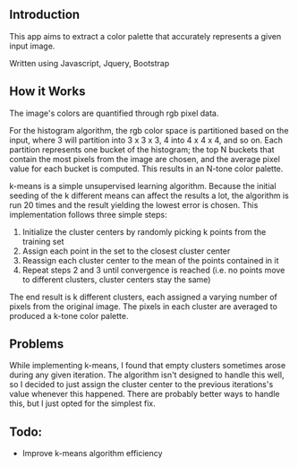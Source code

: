 ## Introduction
This app aims to extract a color palette that accurately represents a given input image.

Written using Javascript, Jquery, Bootstrap

## How it Works
The image's colors are quantified through rgb pixel data.

For the histogram algorithm, the rgb color space is partitioned based on the input, where 3 will partition into 3 x 3 x 3, 4 into 4 x 4 x 4, and so on. Each partition represents one bucket of the histogram; the top N buckets that contain the most pixels from the image are chosen, and the average pixel value for each bucket is computed. This results in an N-tone color palette.

k-means is a simple unsupervised learning algorithm. Because the initial seeding of the k different means can affect the results a lot, the algorithm is run 20 times and the result yielding the lowest error is chosen. This implementation follows three simple steps:

1. Initialize the cluster centers by randomly picking k points from the training set
2. Assign each point in the set to the closest cluster center
3. Reassign each cluster center to the mean of the points contained in it
4. Repeat steps 2 and 3 until convergence is reached (i.e. no points move to different clusters, cluster centers stay the same)

The end result is k different clusters, each assigned a varying number of pixels from the original image. The pixels in each cluster are averaged to produced a k-tone color palette.

## Problems
While implementing k-means, I found that empty clusters sometimes arose during any given iteration. The algorithm isn't designed to handle this well, so I decided to just assign the cluster center to the previous iterations's value whenever this happened. There are probably better ways to handle this, but I just opted for the simplest fix.

## Todo:
- Improve k-means algorithm efficiency
